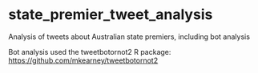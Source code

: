 # state_premier_tweet_analysis
Analysis of tweets about Australian state premiers, including bot analysis

Bot analysis used the tweetbotornot2 R package: https://github.com/mkearney/tweetbotornot2

